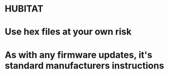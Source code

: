 # HUBITAT

# Use hex files at your own risk

# As with any firmware updates, it's standard manufacturers instructions
